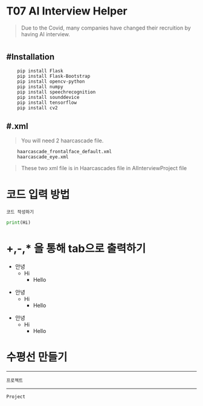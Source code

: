 # T07 AI Interview Helper
> Due to the Covid, many companies have changed their recruition by having AI interview.  
# 

## #Installation

```
    pip install Flask 
    pip install Flask-Bootstrap
    pip install opencv-python
    pip install numpy
    pip install speechrecognition
    pip install sounddevice
    pip install tensorflow
    pip install cv2
```
    
## #.xml
> You will need 2 haarcascade file. 
```
    haarcascade_frontalface_default.xml
    haarcascade_eye.xml
```
> These two xml file is in Haarcascades file in AIInterviewProject file 
    


# 코드 입력 방법

```
코드 작성하기
```

```python
print(Hi)
```

# +,-,\* 을 통해 tab으로 출력하기

- 안녕
  - Hi
    - Hello

* 안녕
  - Hi
    - Hello

- 안녕
  - Hi
    - Hello

# 수평선 만들기

---

    프로젝트

---

    Project
